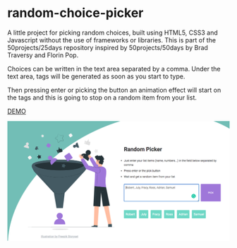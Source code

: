 # random-choice-picker
A little project for picking random choices, built using HTML5, CSS3 and Javascript without the use of frameworks or libraries.  This is part of the 50projects/25days repository inspired by 50projects/50days by Brad Traversy and Florin Pop.

Choices can be written in the text area separated by a comma. Under the text area, tags will be generated as soon as you start to type. 

Then pressing enter or picking the button an animation effect will start on the tags and this is going to stop on a random item from your list. 

<a href="https://rosgas.github.io/50components-25days/Random%20choice%20piker/pj-13.html">DEMO</a>

<img src= "random-picker-preview.png" alt="Random picker preview" />
